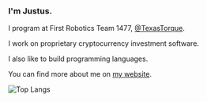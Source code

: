 ### I'm Justus.

I program at First Robotics Team 1477, [@TexasTorque](https://github.com/texastorque).

I work on proprietary cryptocurrency investment software.

I also like to build programming languages.

You can find more about me on [my website](https://justusl.com/).

<!--
![GitHub stats](https://github-readme-stats.vercel.app/api?username=Juicestus&show_icons=true&theme=dark)
-->

<!--![Global](https://github-profile-summary-cards.vercel.app/api/cards/profile-details?username=juicestus&theme=github_dark)-->
![Top Langs](https://github-profile-summary-cards.vercel.app/api/cards/most-commit-language?username=juicestus&theme=github_dark)
<!--
![Top Langs](https://github-profile-summary-cards.vercel.app/api/cards/repos-per-language?username=juicestus&theme=github_dark)
![Stats](https://github-profile-summary-cards.vercel.app/api/cards/stats?username=juicestus&theme=github_dark)
![Commits](https://github-profile-summary-cards.vercel.app/api/cards/productive-time?username=juicestus&theme=github_dark)
-->
<!--
![Top Langs](https://github-readme-stats.vercel.app/api/top-langs/?username=juicestus&layout=compact)
-->
